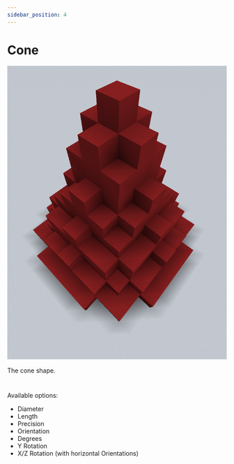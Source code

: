 ```yaml
---
sidebar_position: 4
---
```


# Cone

![[An example of what a generated Cone could look like]](img/cone_example.png)

The cone shape.
#
Available options:
* Diameter
* Length
* Precision
* Orientation
* Degrees
* Y Rotation
* X/Z Rotation (with horizontal Orientations)
